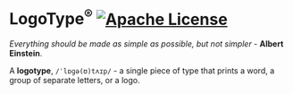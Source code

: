 # LogoType<sup>®</sup> [![Apache License](https://img.shields.io/badge/license-Apache-blue.svg)](https://github.com/CB2L/logotype/blob/master/LICENSE)
<i>Everything should be made as simple as possible, but not simpler</i> - <b>Albert Einstein</b>.

A <b>logotype</b>, `/ˈlɒɡə(ʊ)tʌɪp/` - a single piece of type that prints a word, a group of separate letters, or a logo.
